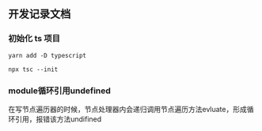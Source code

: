 ## 开发记录文档
### 初始化 ts 项目

```
yarn add -D typescript

npx tsc --init

```

### module循环引用undefined

在写节点遍历器的时候，节点处理器内会递归调用节点遍历方法evluate，形成循环引用，报错该方法undifined